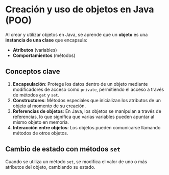 # Creación y uso de objetos en Java (POO)

Al crear y utilizar objetos en Java, se aprende que un **objeto** es una **instancia de una clase** que encapsula:

- **Atributos** (variables)
- **Comportamientos** (métodos)

## Conceptos clave

1. **Encapsulación**: Protege los datos dentro de un objeto mediante modificadores de acceso como `private`, permitiendo el acceso a través de métodos `get` y `set`.
2. **Constructores**: Métodos especiales que inicializan los atributos de un objeto al momento de su creación.
3. **Referencias de objetos**: En Java, los objetos se manipulan a través de referencias, lo que significa que varias variables pueden apuntar al mismo objeto en memoria.
4. **Interacción entre objetos**: Los objetos pueden comunicarse llamando métodos de otros objetos.

## Cambio de estado con métodos `set`

Cuando se utiliza un método `set`, se modifica el valor de uno o más atributos del objeto, cambiando su estado.


